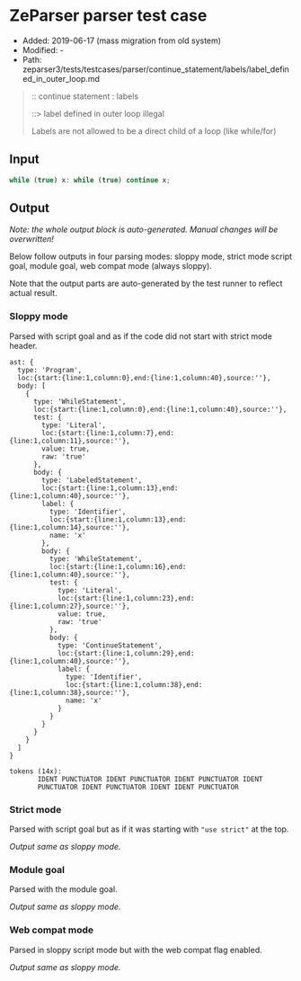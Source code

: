 # ZeParser parser test case

- Added: 2019-06-17 (mass migration from old system)
- Modified: -
- Path: zeparser3/tests/testcases/parser/continue_statement/labels/label_defined_in_outer_loop.md

> :: continue statement : labels
>
> ::> label defined in outer loop illegal
>
> Labels are not allowed to be a direct child of a loop (like while/for)

## Input

`````js
while (true) x: while (true) continue x;
`````

## Output

_Note: the whole output block is auto-generated. Manual changes will be overwritten!_

Below follow outputs in four parsing modes: sloppy mode, strict mode script goal, module goal, web compat mode (always sloppy).

Note that the output parts are auto-generated by the test runner to reflect actual result.

### Sloppy mode

Parsed with script goal and as if the code did not start with strict mode header.

`````
ast: {
  type: 'Program',
  loc:{start:{line:1,column:0},end:{line:1,column:40},source:''},
  body: [
    {
      type: 'WhileStatement',
      loc:{start:{line:1,column:0},end:{line:1,column:40},source:''},
      test: {
        type: 'Literal',
        loc:{start:{line:1,column:7},end:{line:1,column:11},source:''},
        value: true,
        raw: 'true'
      },
      body: {
        type: 'LabeledStatement',
        loc:{start:{line:1,column:13},end:{line:1,column:40},source:''},
        label: {
          type: 'Identifier',
          loc:{start:{line:1,column:13},end:{line:1,column:14},source:''},
          name: 'x'
        },
        body: {
          type: 'WhileStatement',
          loc:{start:{line:1,column:16},end:{line:1,column:40},source:''},
          test: {
            type: 'Literal',
            loc:{start:{line:1,column:23},end:{line:1,column:27},source:''},
            value: true,
            raw: 'true'
          },
          body: {
            type: 'ContinueStatement',
            loc:{start:{line:1,column:29},end:{line:1,column:40},source:''},
            label: {
              type: 'Identifier',
              loc:{start:{line:1,column:38},end:{line:1,column:38},source:''},
              name: 'x'
            }
          }
        }
      }
    }
  ]
}

tokens (14x):
       IDENT PUNCTUATOR IDENT PUNCTUATOR IDENT PUNCTUATOR IDENT
       PUNCTUATOR IDENT PUNCTUATOR IDENT IDENT PUNCTUATOR
`````

### Strict mode

Parsed with script goal but as if it was starting with `"use strict"` at the top.

_Output same as sloppy mode._

### Module goal

Parsed with the module goal.

_Output same as sloppy mode._

### Web compat mode

Parsed in sloppy script mode but with the web compat flag enabled.

_Output same as sloppy mode._
